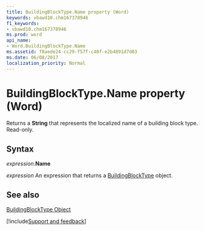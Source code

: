 ```yaml
---
title: BuildingBlockType.Name property (Word)
keywords: vbawd10.chm167378946
f1_keywords:
- vbawd10.chm167378946
ms.prod: word
api_name:
- Word.BuildingBlockType.Name
ms.assetid: f8aede24-cc29-f57f-c40f-e2b4891d7d03
ms.date: 06/08/2017
localization_priority: Normal
---
```



# BuildingBlockType.Name property (Word)

Returns a  **String** that represents the localized name of a building block type. Read-only.


## Syntax

_expression_.**Name**

 _expression_ An expression that returns a [BuildingBlockType](./Word.BuildingBlockType.md) object.


## See also


[BuildingBlockType Object](Word.BuildingBlockType.md)

[!include[Support and feedback](~/includes/feedback-boilerplate.md)]
